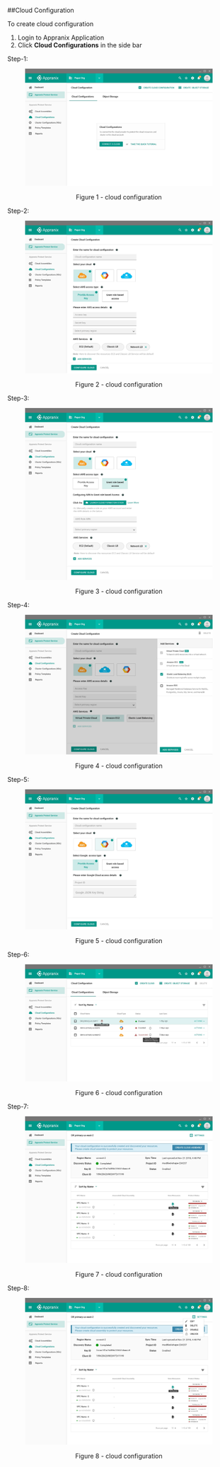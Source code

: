 ##Cloud Configuration

To create cloud configuration

1. Login to Appranix Application
2. Click **Cloud Configurations** in the side bar

Step-1: 
<figure class="concept_image">
  <img src="../../images/CloudConfiguration/1.jpg" alt="Cloud Configurations" title="Cloud Configurations">
<p style="text-align: center;"> Figure 1 - cloud configuration </p>
</figure>						

Step-2: 
<figure class="concept_image">
  <img src="../../images/CloudConfiguration/2.jpg" alt="Cloud Configurations" title="Cloud Configurations">
<p style="text-align: center;"> Figure 2 - cloud configuration </p>
</figure>

Step-3: 
<figure class="concept_image">
  <img src="../../images/CloudConfiguration/3.jpg" alt="Cloud Configurations" title="Cloud Configurations">
<p style="text-align: center;"> Figure 3 - cloud configuration </p>
</figure>

Step-4: 
<figure class="concept_image">
  <img src="../../images/CloudConfiguration/4.jpg" alt="Cloud Configurations" title="Cloud Configurations">
<p style="text-align: center;"> Figure 4 - cloud configuration </p>
</figure>

Step-5: 
<figure class="concept_image">
  <img src="../../images/CloudConfiguration/5.jpg" alt="Cloud Configurations" title="Cloud Configurations">
<p style="text-align: center;"> Figure 5 - cloud configuration </p>
</figure>

Step-6: 
<figure class="concept_image">
  <img src="../../images/CloudConfiguration/6.jpg" alt="Cloud Configurations" title="Cloud Configurations">
<p style="text-align: center;"> Figure 6 - cloud configuration </p>
</figure>

Step-7: 
<figure class="concept_image">
  <img src="../../images/CloudConfiguration/7.jpg" alt="Cloud Configurations" title="Cloud Configurations">
<p style="text-align: center;"> Figure 7 - cloud configuration </p>
</figure>

Step-8: 
<figure class="concept_image">
  <img src="../../images/CloudConfiguration/8.jpg" alt="Cloud Configurations" title="Cloud Configurations">
<p style="text-align: center;"> Figure 8 - cloud configuration </p>
</figure>
